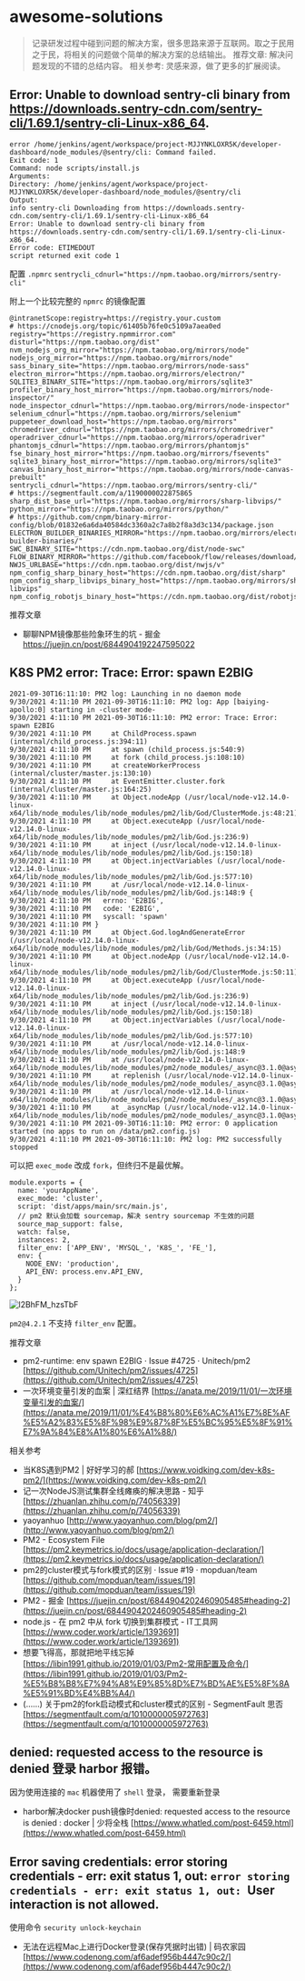 # awesome-solutions

> 记录研发过程中碰到问题的解决方案，很多思路来源于互联网。取之于民用之于民，将相关的问题做个简单的解决方案的总结输出。
> 推荐文章: 解决问题发现的不错的总结内容。
> 相关参考: 灵感来源，做了更多的扩展阅读。

## Error: Unable to download sentry-cli binary from https://downloads.sentry-cdn.com/sentry-cli/1.69.1/sentry-cli-Linux-x86_64.
```
error /home/jenkins/agent/workspace/project-MJJYNKLOXR5K/developer-dashboard/node_modules/@sentry/cli: Command failed.
Exit code: 1
Command: node scripts/install.js
Arguments: 
Directory: /home/jenkins/agent/workspace/project-MJJYNKLOXR5K/developer-dashboard/node_modules/@sentry/cli
Output:
info sentry-cli Downloading from https://downloads.sentry-cdn.com/sentry-cli/1.69.1/sentry-cli-Linux-x86_64
Error: Unable to download sentry-cli binary from https://downloads.sentry-cdn.com/sentry-cli/1.69.1/sentry-cli-Linux-x86_64.
Error code: ETIMEDOUT
script returned exit code 1
```

配置 `.npmrc`  `sentrycli_cdnurl="https://npm.taobao.org/mirrors/sentry-cli"`

附上一个比较完整的 `npmrc` 的镜像配置
```
@intranetScope:registry=https://registry.your.custom
# https://cnodejs.org/topic/61405b76fe0c5109a7aea0ed
registry="https://registry.npmmirror.com"
disturl="https://npm.taobao.org/dist"
nvm_nodejs_org_mirror="https://npm.taobao.org/mirrors/node"
nodejs_org_mirror="https://npm.taobao.org/mirrors/node"
sass_binary_site="https://npm.taobao.org/mirrors/node-sass"
electron_mirror="https://npm.taobao.org/mirrors/electron/"
SQLITE3_BINARY_SITE="https://npm.taobao.org/mirrors/sqlite3"
profiler_binary_host_mirror="https://npm.taobao.org/mirrors/node-inspector/"
node_inspector_cdnurl="https://npm.taobao.org/mirrors/node-inspector"
selenium_cdnurl="https://npm.taobao.org/mirrors/selenium"
puppeteer_download_host="https://npm.taobao.org/mirrors"
chromedriver_cdnurl="https://npm.taobao.org/mirrors/chromedriver"
operadriver_cdnurl="https://npm.taobao.org/mirrors/operadriver"
phantomjs_cdnurl="https://npm.taobao.org/mirrors/phantomjs"
fse_binary_host_mirror="https://npm.taobao.org/mirrors/fsevents"
sqlite3_binary_host_mirror="https://npm.taobao.org/mirrors/sqlite3"
canvas_binary_host_mirror="https://npm.taobao.org/mirrors/node-canvas-prebuilt"
sentrycli_cdnurl="https://npm.taobao.org/mirrors/sentry-cli/"
# https://segmentfault.com/a/1190000022875865
sharp_dist_base_url="https://npm.taobao.org/mirrors/sharp-libvips/"
python_mirror="https://npm.taobao.org/mirrors/python/"
# https://github.com/cnpm/binary-mirror-config/blob/01832e6a6da40584dc3360a2c7a8b2f8a3d3c134/package.json
ELECTRON_BUILDER_BINARIES_MIRROR="https://npm.taobao.org/mirrors/electron-builder-binaries/"
SWC_BINARY_SITE="https://cdn.npm.taobao.org/dist/node-swc"
FLOW_BINARY_MIRROR="https://github.com/facebook/flow/releases/download/v"
NWJS_URLBASE="https://cdn.npm.taobao.org/dist/nwjs/v"
npm_config_sharp_binary_host="https://cdn.npm.taobao.org/dist/sharp"
npm_config_sharp_libvips_binary_host="https://npm.taobao.org/mirrors/sharp-libvips"
npm_config_robotjs_binary_host="https://cdn.npm.taobao.org/dist/robotjs"
```

推荐文章
- 聊聊NPM镜像那些险象环生的坑 - 掘金 https://juejin.cn/post/6844904192247595022


## K8S PM2 error: Trace: Error: spawn E2BIG
```
2021-09-30T16:11:10: PM2 log: Launching in no daemon mode
9/30/2021 4:11:10 PM 2021-09-30T16:11:10: PM2 log: App [baiying-apollo:0] starting in -cluster mode-
9/30/2021 4:11:10 PM 2021-09-30T16:11:10: PM2 error: Trace: Error: spawn E2BIG
9/30/2021 4:11:10 PM     at ChildProcess.spawn (internal/child_process.js:394:11)
9/30/2021 4:11:10 PM     at spawn (child_process.js:540:9)
9/30/2021 4:11:10 PM     at fork (child_process.js:108:10)
9/30/2021 4:11:10 PM     at createWorkerProcess (internal/cluster/master.js:130:10)
9/30/2021 4:11:10 PM     at EventEmitter.cluster.fork (internal/cluster/master.js:164:25)
9/30/2021 4:11:10 PM     at Object.nodeApp (/usr/local/node-v12.14.0-linux-x64/lib/node_modules/lib/node_modules/pm2/lib/God/ClusterMode.js:48:21)
9/30/2021 4:11:10 PM     at Object.executeApp (/usr/local/node-v12.14.0-linux-x64/lib/node_modules/lib/node_modules/pm2/lib/God.js:236:9)
9/30/2021 4:11:10 PM     at inject (/usr/local/node-v12.14.0-linux-x64/lib/node_modules/lib/node_modules/pm2/lib/God.js:150:18)
9/30/2021 4:11:10 PM     at Object.injectVariables (/usr/local/node-v12.14.0-linux-x64/lib/node_modules/lib/node_modules/pm2/lib/God.js:577:10)
9/30/2021 4:11:10 PM     at /usr/local/node-v12.14.0-linux-x64/lib/node_modules/lib/node_modules/pm2/lib/God.js:148:9 {
9/30/2021 4:11:10 PM   errno: 'E2BIG',
9/30/2021 4:11:10 PM   code: 'E2BIG',
9/30/2021 4:11:10 PM   syscall: 'spawn'
9/30/2021 4:11:10 PM }
9/30/2021 4:11:10 PM     at Object.God.logAndGenerateError (/usr/local/node-v12.14.0-linux-x64/lib/node_modules/lib/node_modules/pm2/lib/God/Methods.js:34:15)
9/30/2021 4:11:10 PM     at Object.nodeApp (/usr/local/node-v12.14.0-linux-x64/lib/node_modules/lib/node_modules/pm2/lib/God/ClusterMode.js:50:11)
9/30/2021 4:11:10 PM     at Object.executeApp (/usr/local/node-v12.14.0-linux-x64/lib/node_modules/lib/node_modules/pm2/lib/God.js:236:9)
9/30/2021 4:11:10 PM     at inject (/usr/local/node-v12.14.0-linux-x64/lib/node_modules/lib/node_modules/pm2/lib/God.js:150:18)
9/30/2021 4:11:10 PM     at Object.injectVariables (/usr/local/node-v12.14.0-linux-x64/lib/node_modules/lib/node_modules/pm2/lib/God.js:577:10)
9/30/2021 4:11:10 PM     at /usr/local/node-v12.14.0-linux-x64/lib/node_modules/lib/node_modules/pm2/lib/God.js:148:9
9/30/2021 4:11:10 PM     at /usr/local/node-v12.14.0-linux-x64/lib/node_modules/lib/node_modules/pm2/node_modules/_async@3.1.0@async/internal/map.js:22:9
9/30/2021 4:11:10 PM     at replenish (/usr/local/node-v12.14.0-linux-x64/lib/node_modules/lib/node_modules/pm2/node_modules/_async@3.1.0@async/internal/eachOfLimit.js:81:17)
9/30/2021 4:11:10 PM     at /usr/local/node-v12.14.0-linux-x64/lib/node_modules/lib/node_modules/pm2/node_modules/_async@3.1.0@async/internal/eachOfLimit.js:86:9
9/30/2021 4:11:10 PM     at _asyncMap (/usr/local/node-v12.14.0-linux-x64/lib/node_modules/lib/node_modules/pm2/node_modules/_async@3.1.0@async/internal/map.js:20:12)
9/30/2021 4:11:10 PM 2021-09-30T16:11:10: PM2 error: 0 application started (no apps to run on /data/pm2.config.js)
9/30/2021 4:11:10 PM 2021-09-30T16:11:10: PM2 log: PM2 successfully stopped
```

可以把 `exec_mode` 改成 `fork`，但终归不是最优解。

```
module.exports = {
  name: 'yourAppName',
  exec_mode: 'cluster',
  script: 'dist/apps/main/src/main.js',
  // pm2 默认会加载 sourcemap，解决 sentry sourcemap 不生效的问题
  source_map_support: false,
  watch: false,
  instances: 2,
  filter_env: ['APP_ENV', 'MYSQL_', 'K8S_', 'FE_'],
  env: {
    NODE_ENV: 'production',
    API_ENV: process.env.API_ENV,
  }
};
```

![l2BhFM_hzsTbF](https://cdn.byai.com/static/images/l2BhFM_hzsTbF.png)

`pm2@4.2.1` 不支持 `filter_env` 配置。


推荐文章

- pm2-runtime: env spawn E2BIG · Issue #4725 · Unitech/pm2 [https://github.com/Unitech/pm2/issues/4725](https://github.com/Unitech/pm2/issues/4725)
- 一次环境变量引发的血案 | 深红结界 [https://anata.me/2019/11/01/一次环境变量引发的血案/](https://anata.me/2019/11/01/%E4%B8%80%E6%AC%A1%E7%8E%AF%E5%A2%83%E5%8F%98%E9%87%8F%E5%BC%95%E5%8F%91%E7%9A%84%E8%A1%80%E6%A1%88/)


相关参考

- 当K8S遇到PM2 | 好好学习的郝 [https://www.voidking.com/dev-k8s-pm2/](https://www.voidking.com/dev-k8s-pm2/)
- 记一次NodeJS测试集群全线瘫痪的解决思路 - 知乎 [https://zhuanlan.zhihu.com/p/74056339](https://zhuanlan.zhihu.com/p/74056339)
- yaoyanhuo [http://www.yaoyanhuo.com/blog/pm2/](http://www.yaoyanhuo.com/blog/pm2/)
- PM2 - Ecosystem File [https://pm2.keymetrics.io/docs/usage/application-declaration/](https://pm2.keymetrics.io/docs/usage/application-declaration/)
- pm2的cluster模式与fork模式的区别 · Issue #19 · mopduan/team [https://github.com/mopduan/team/issues/19](https://github.com/mopduan/team/issues/19)
- PM2 - 掘金 [https://juejin.cn/post/6844904202460905485#heading-2](https://juejin.cn/post/6844904202460905485#heading-2)
- node.js - 在 pm2 中从 fork 切换到集群模式 - IT工具网 [https://www.coder.work/article/1393691](https://www.coder.work/article/1393691)
- 想要飞得高，那就把地平线忘掉 [https://libin1991.github.io/2019/01/03/Pm2-常用配置及命令/](https://libin1991.github.io/2019/01/03/Pm2-%E5%B8%B8%E7%94%A8%E9%85%8D%E7%BD%AE%E5%8F%8A%E5%91%BD%E4%BB%A4/)
- (……) 关于pm2的fork启动模式和cluster模式的区别 - SegmentFault 思否 [https://segmentfault.com/q/1010000005972763](https://segmentfault.com/q/1010000005972763)



## denied: requested access to the resource is denied 登录 harbor 报错。
因为使用连接的 `mac` 机器使用了 `shell` 登录， 需要重新登录

- harbor解决docker push镜像时denied: requested access to the resource is denied : docker | 少将全栈 [https://www.whatled.com/post-6459.html](https://www.whatled.com/post-6459.html)


## Error saving credentials: error storing credentials - err: exit status 1, out: `error storing credentials - err: exit status 1, out: `User interaction is not allowed.


使用命令 `security unlock-keychain`

- 无法在远程Mac上进行Docker登录(保存凭据时出错) | 码农家园 [https://www.codenong.com/af6adef956b4447c90c2/](https://www.codenong.com/af6adef956b4447c90c2/)
